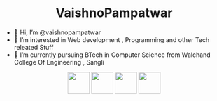 <h1 align="center">VaishnoPampatwar</h1>
    <ul>
        <li>👋 Hi, I’m @vaishnopampatwar</li>
        <li>👀 I’m interested in Web development , Programming and other Tech releated Stuff</li>
        <li>🌱 I’m currently pursuing BTech in Computer Science from Walchand College Of Engineering , Sangli</li>
    </ul>
<div align="center">
<a href="https://www.instagram.com/vaishno_rp/"><img src="https://cdn2.iconfinder.com/data/icons/social-media-2285/512/1_Instagram_colored_svg_1-512.png" width="50" height="50"/></a>
<a href="https://www.youtube.com/channel/UCBICx3MMGd0dwmuxuAhRjJw"><img src="https://cdn2.iconfinder.com/data/icons/social-media-2285/512/1_Youtube_colored_svg-512.png" width="50" height="50"/></a>
<a href="https://www.linkedin.com/in/vaishnavi-pampatwar-0519461aa/"><img src="https://cdn2.iconfinder.com/data/icons/social-media-2285/512/1_Linkedin_unofficial_colored_svg-512.png" width="50" height="50"/></a>
<a href="https://twitter.com/VaishnaviPampa3"><img src="https://cdn2.iconfinder.com/data/icons/social-media-2285/512/1_Twitter3_colored_svg-512.png" width="50" height="50"/></a>
</div>
            
    
    
    
   
<!---
vaishnopampatwar/vaishnopampatwar is a ✨ special ✨ repository because its `README.md` (this file) appears on your GitHub profile.
You can click the Preview link to take a look at your changes.
--->
